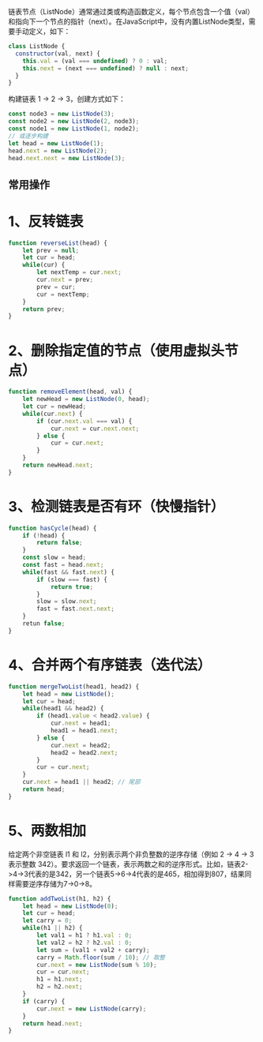 链表节点（ListNode）通常通过类或构造函数定义，每个节点包含一个值（val）和指向下一个节点的指针（next）。在JavaScript中，没有内置ListNode类型，需要手动定义，如下：
```js
class ListNode {
  constructor(val, next) {
    this.val = (val === undefined) ? 0 : val;
    this.next = (next === undefined) ? null : next;
  }
}
```

构建链表 1 -> 2 -> 3，创建方式如下：
```js
const node3 = new ListNode(3);
const node2 = new ListNode(2, node3);
const node1 = new ListNode(1, node2);
// 或逐步构建
let head = new ListNode(1);
head.next = new ListNode(2);
head.next.next = new ListNode(3);
```

## 常用操作
# 1、反转链表
```js
function reverseList(head) {
    let prev = null;
    let cur = head;
    while(cur) {
        let nextTemp = cur.next;
        cur.next = prev;
        prev = cur;
        cur = nextTemp;
    }
    return prev;
}
```

# 2、删除指定值的节点（使用虚拟头节点）

```js
function removeElement(head, val) {
    let newHead = new ListNode(0, head);
    let cur = newHead;
    while(cur.next) {
        if (cur.next.val === val) {
            cur.next = cur.next.next;
        } else {
            cur = cur.next;
        }
    }
    return newHead.next;
}
```

# 3、检测链表是否有环（快慢指针）
```js
function hasCycle(head) {
    if (!head) {
        return false;
    }
    const slow = head;
    const fast = head.next;
    while(fast && fast.next) {
        if (slow === fast) {
            return true;
        }
        slow = slow.next;
        fast = fast.next.next;
    }
    retun false;
}
```

# 4、合并两个有序链表（迭代法）
```js
function mergeTwoList(head1, head2) {
    let head = new ListNode();
    let cur = head;
    while(head1 && head2) {
        if (head1.value < head2.value) {
            cur.next = head1;
            head1 = head1.next;
        } else {
            cur.next = head2;
            head2 = head2.next;
        }
        cur = cur.next;
    }
    cur.next = head1 || head2; // 尾部
    return head;
}
```

# 5、两数相加
给定两个非空链表 l1 和 l2，分别表示两个非负整数的逆序存储（例如 2 -> 4 -> 3 表示整数 342）。要求返回一个链表，表示两数之和的逆序形式。比如，链表2->4->3代表的是342，另一个链表5->6->4代表的是465，相加得到807，结果同样需要逆序存储为7->0->8。
```js
function addTwoList(h1, h2) {
    let head = new ListNode(0);
    let cur = head;
    let carry = 0;
    while(h1 || h2) {
        let val1 = h1 ? h1.val : 0;
        let val2 = h2 ? h2.val : 0;
        let sum = (val1 + val2 + carry);
        carry = Math.floor(sum / 10); // 取整
        cur.next = new ListNode(sum % 10);
        cur = cur.next;
        h1 = h1.next;
        h2 = h2.next;
    }
    if (carry) {
        cur.next = new ListNode(carry);
    }
    return head.next;
}
```

